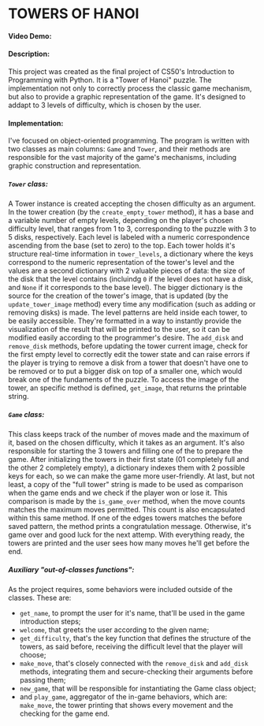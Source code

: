 # TOWERS OF HANOI
#### Video Demo:  <URL HERE>
#### Description:
This project was created as the final project of CS50's Introduction to Programming with Python.
It is a "Tower of Hanoi" puzzle.
The implementation not only to correctly process the classic game mechanism, but also to provide a graphic representation of the game. It's designed to addapt to 3 levels of difficulty, which is chosen by the user.
#### Implementation:
I've focused on object-oriented programming. The program is written with two classes as main columns: `Game` and `Tower`, and their methods are responsible for the vast majority of the game's mechanisms, including graphic construction and representation.
##### `Tower` class:
A Tower instance is created accepting the chosen difficulty as an argument.
In the tower creation (by the `create_empty_tower` method), it has a base and a variable number of empty levels, depending on the player's chosen difficulty level, that ranges from 1 to 3, corresponding to the puzzle with 3 to 5 disks, respectively. Each level is labeled with a numeric correspondence ascending from the base (set to zero) to the top.
Each tower holds it's structure real-time information in `tower_levels`, a dictionary where the keys correspond to the numeric representation of the tower's level and the values are a second dictionary with 2 valuable pieces of data: the size of the disk that the level contains (incluindg `0` if the level does not have a disk, and `None` if it corresponds to the base level).
The bigger dictionary is the source for the creation of the tower's image, that is updated (by the `update_tower_image` method) every time any modification (such as adding or removing disks) is made.
The level patterns are held inside each tower, to be easily accessible. They're formatted in a way to instantly provide the visualization of the result that will be printed to the user, so it can be modified easily according to the programmer's desire.
The `add_disk` and `remove_disk` methods, before updating the tower current image, check for the first empty level to correctly edit the tower state and can raise errors if the player is trying to remove a disk from a tower that doesn't have one to be removed or to put a bigger disk on top of a smaller one, which would break one of the fundaments of the puzzle.
To access the image of the tower, an specific method is defined, `get_image`, that returns the printable string.
##### `Game` class:
This class keeps track of the number of moves made and the maximum of it, based on the chosen difficulty, which it takes as an argument. It's also responsible for starting the 3 towers and filling one of the to prepare the game. After initializing the towers in their first state (01 completely full and the other 2 completely empty), a dictionary indexes them with 2 possible keys for each, so we can make the game more user-friendly. At last, but not least, a copy of the "full tower" string is made to be used as comparison when the game ends and we check if the player won or lose it. This comparison is made by the `is_game_over` method, when the move counts matches the maximum moves permitted. This count is also encapsulated within this same method. If one of the edges towers matches the before saved pattern, the method prints a congratulation message. Otherwise, it's game over and good luck for the next attemp.
With everything ready, the towers are printed and the user sees how many moves he'll get before the end.
##### Auxiliary "out-of-classes functions":
As the project requires, some behaviors were included outside of the classes. These are:
- `get_name`, to prompt the user for it's name, that'll be used in the game introduction steps;
- `welcome`, that greets the user according to the given name;
- `get_difficulty`, that's the key function that defines the structure of the towers, as said before, receiving the difficult level that the player will choose;
- `make_move`, that's closely connected with the `remove_disk` and `add_disk` methods, integrating them and secure-checking their arguments before passing them;
- `new_game`, that will be responsible for instantiating the Game class object;
- and `play_game`, aggregator of the in-game behaviors, which are: `make_move`, the tower printing that shows every movement and the checking for the game end. 
